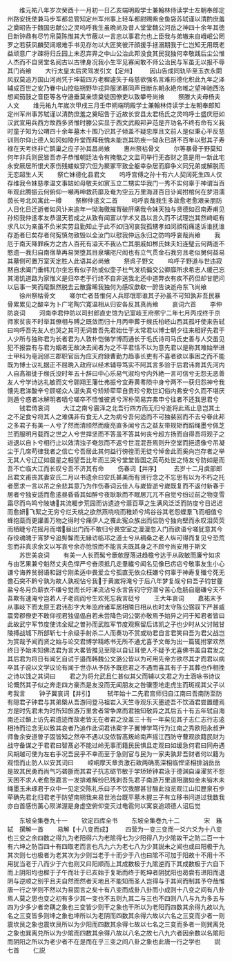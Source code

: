 <!-- { "loadSidebar": true } -->
　　维元祐八年岁次癸酉十一月初一日乙亥端明殿学士兼翰林侍读学士左朝奉郎定州路安抚使兼马步军都总管知定州军州事上轻车都尉赐紫金鱼袋苏轼谨以清酌庶羞之奠昭告于魏国忠献公之灵呜呼我生虽晩尚及昔人堂堂魏公河岳之神四十余年其徳日新钟鼎有尽竹帛莫陈惟其大节蔽以一言忠以事君允也上臣我与弟辙来自峨岷公罔罗之若获凤麟契阔艰难手书见存勿以大匠笑彼汗顔援手拯溺期我于仁岂知无用既老益顽意广才疎将归丘园上未忍弃畀之中山公治此邦没食其民我独何幸敬践后尘公惟人杰而不自贤堂名阅古以古律身况我小生罕见寡闻敢不师公治民与军虽无以报不辱其门尚飨
　　大行太皇太后灵驾发引文【定州】
　　因山告成同轨毕至玉衣永閟风驭莫追万国山河尚凭于坤载四方老穉遽失于母慈欲强名言难形德化积此九年之泽辅成百世之安乃眷中山控临朔野华戎异服涕慕同声目断东朝永絶帘帷之望神驰西洛想闻笳鼓之音臣等各守邉垂莫亲馈奠徒因僚吏以致攀号尚飨
　　祭滕大夫母杨夫人文
　　维元祐九年嵗次甲戌三月壬申朔端明殿学士兼翰林侍读学士左朝奉郎知定州军州事苏轼谨以清酌庶羞之奠昭告于近故长安县太君杨氏之灵呜呼士盛庆厯如汉武宣用兵西方故西多贤惟时滕公实显于西文武殿邦尹范是齐功名不终有命有义我时童子知为公喟四十余年墓木十围乃识其子倾盖不疑忠厚且文前人是似秉心平反慈训则尔仰止德人如冈如陵升堂而拜我愧未能岂其防疾一恸永巳胡不百年以慰其子寿禄在天考终非亡鹊巢之应子孙其昌尚飨
　　惠州祭枯骨文
　　尔等暴骨于野莫知何年非兵则民皆吾赤子恭惟朝廷法令有掩骼之文监司举行无吝财之意是用一新此宅永安厥居所恨犬豕伤残蝼蚁穿穴但为藂冢罕致全躯幸杂居而靡争义同兄弟或解脱而无恋超生人天
　　祭亡妹德化县君文
　　呜呼宫傅之孙十有六人契阔死生四人仅存维我令妹慈孝温文事姑如母敬夫如賔玉立二甥实华我门一秀不实何辜于神谓当百年观此腾振云何俯仰一嚬再呻救药靡及奄为空云万里海涯百日讣闻拊棺何在梦泪濡茵长号北风寓此一樽
　　祭栁仲逺文二首
　　呜呼哀哉我生多故愈老愈艰亲朋防人日化日迁逝者如风讣来逾年一恸海徼摧胷破肝痛我令妹天独与贤德如召南寿甫见孙矧我仲逺孝友恭温天若成之从致有闻富以学术又昌以言久而不试理岂其然﨑岖有求凡以为亲虽不负米实劳且勤知止于此不如归闲哀我孤甥孝如闵顔衔痛逺诉谁抚谁存逝者巳矣存者何寃慎勿致毁以全汝门以慰我仲远永归之防呜呼哀哉尚飨
　　我厄于南天降罪疾方之古人百死有溢天不我亾亡其朋戚如栁氏妹夫妇连璧云何两逝不憗遗一我归自南宿草再易哭堕其目泉壤咫尺闳也有立气贯金石我穷且老似舅何益易其墓侧可置万室天定胜人此语其必尚飨
　　祭呉子野文
　　呜呼子野道与世违寂黙自求阖门垂帏兀尔坐忘有似子防或似壶子杜气发机徧交公卿靡所求希志人缓己忘其渇饥道路为家惟义是归卒老于行终不自非送我北还中道弊衣有疾不药但却甘肥问以后事一笑而麾飘然脱去云散露晞我独何为感叹歔欷一酧告诀逝舟东飞尚飨
　　徐州祭枯骨文
　　嗟尔亡者昔惟何人兵耶氓耶谁其子孙虽不可知孰非吾民暴骨累累见之酸辛为卜广宅陶穴寛温相从归安各反其真尚飨
　　哀词六首
　　李仲防哀词
　　河南李君仲防以司封郎直史馆为记室岐王府熈宁二年七月丙戌终于京师家贫丧不时举其僚相与赙之既敛而归十月丙申葬于缑氏柏岯山西其孤吁使来告轼曰呜呼吾先友人也哭之其可无词昔吾先君始仕于太常君以博士朝夕往来相好先君于人少所与独称君为长者君为人敦朴恺悌学博而通长于毛氏诗司马氏史善与人交虽见犯不报尝有与君为姻者无故决去闻者为之不平君恬不以为意先君以是称其难始举进士甲科为亳润邠三郡职官后为应天府録曹勤力趋事长吏有不喜者欲以事困之而不能既为博士议礼据正不屈晩入政府以经术辅导笃实不阿其言多验于后君讳育其先河内人自髙祖徙于缑氏没时年五十辞曰中心乐易气淑均兮内外絶一言可信兮无怨无恶善友人兮学诗达礼敏而文兮翶翔王藩仕弗振兮宜寿黄耉陨中身兮两不一获归怨神兮我懐先君涕酸辛兮顾嗟众人诞失真兮矫矫荦荦自贵珍兮欺世幻俗内弗安兮久而不堪厌则遁兮惑者冰解明者哂兮嗟卒不悟惟彼贤兮浑朴简易弃弗申兮往者不还我思君兮
　　钱君倚哀词
　　大江之南兮震泽之北吾行四方而无归兮逝将此焉止息岂其土之不足食兮将其人之难偶非有食无人之为病兮吾何适而不可独裴回而不去兮眷此邦之多君子有美一人兮了然而清颀然而瘦亮直多闻兮古之益友带规矩而蹈绳墨兮佩芝兰而服明月载而之世之人兮世捍坚而不答虽不答其何丧兮超方扬而自得吾将观子之进退以自卜兮相行止以效清浊子奄忽而不返兮世混混吾焉则升空堂而挹遗像兮吊凝尘于几席苟律我者之信亡兮吾居此其何益行徬徨而无徒兮悼舍此而奚向岂存者之举无其人兮辽辽如晨星之相望吾比年而三哭兮堂堂皆国之英苟处世之恃友兮防如是而吾不亡临大江而长叹兮吾不济其有命
　　伤春词【并序】
　　去岁十二月虞部郎吕君文甫丧其妻安氏二月以书遗余曰安氏甚美而有贤行念之不忘思有以为不朽之托者愿求一言以吊之余悲其意乃为作伤春词云佳人与嵗皆逝兮嵗既复而不返付新春于居者兮独安适而愈逺昼昏昏其如醉兮夜耿耿而不眠居兀兀不自觉兮纷过前之物变雪霜尽而鸟鸣兮陂塘其流暖步荒园而访遗迹兮蓊百草之生满风泛泛而防度兮日迟迟而愈妍飞絮之无穷兮烂夭桃之欲然燕哓哓而稚娇兮鸠谷谷其老怨蝶羣飞而相值兮蜂抱蘂而更讙善万物之得时兮痛伊人之罹此寃众族出而侣防兮独向壁而永叹泪荧荧而栖睫兮花摇月而増昼出门而不敢归兮畏空室之漫漫忽入门而欲语兮嗟犹意其今存役魂魄于宵梦兮追髣髴而无縁访临邛之道士兮从稠桑之老人纵可得而复见兮恐荒忽而非真求余文以写哀兮余亦怆恨而不能言夫既其身之不顾兮尚安用于斯文
　　苏世美哀词
　　有美一人长而髯兮廞欹歴落进趋檐兮达于从政敏而廉兮如求与由艺果兼兮魁然丈夫色悍严兮奋须抵几走羣纎兮闻名见像巳疠痁兮敬事友生小心谦兮诲养贫弱语和甜兮刚柔适中畏爱佥兮孤直无依众枉嫌兮何辜于神寿复殱兮死无儋石突不黔兮孰为故人孰视怗兮我于黄嵗将淹兮于后八年梦复觇兮曰吾子钧甘虀盐兮冬月负薪衣不缣兮觉而长吁涕流沾兮永言告钧守穷潜兮苦心危肠自磨磏兮天不吾欺有速淹兮岂若人子老闾阎兮生欢死忘我言砭兮
　　王大年哀词
　　嘉祐末予从事岐下而太原王君讳彭字大年监府诸军居相隣日相从也时太守陈公弼驭下严甚威震旁郡僚吏不敢仰视君独偘偘自若未尝降色词公弼亦敬焉予始异之问于知君者皆曰此故武宁军节度使讳全斌之曽孙而武胜军节度观察留后讳凯之子也少时从父讨贼甘陵搏战城下所部斩七十余级手射杀二人而奏功不赏或劝君自言君笑曰吾为君父战岂为赏哉予闻而贤之始与论交君博学精练书无所不通尤喜予文毎为出一篇辄拊掌欢然终日予始未知佛法君为言大畧皆推见至隠以自证耳使人不疑予尤喜佛书盖自君发之其后君为将日有闻乞自试于邉而韩魏公文潞公皆以为可用先帝方欲尽其才而君以病卒其子谠以文学议论有闻于世亦从予防予既悲君之不遇而喜其有子于其葬也作相挽之诗以饯之其词曰
　　君之为将允武且仁甚似其父而辅以文君之为士涵咏书诗议论慨然其子似之奔走四方豪杰是友没而无闻朋友之咎骥堕地走虎生而斑视其父子以考我言
　　钟子翼哀词【并引】
　　轼年始十二先君宫师归自江南曰吾南防至防有隠君子钟君与其弟槩从吾游同登马祖岩入天竺寺观乐天墨迹吾不饮酒君尝置醴焉方是时先君未为时所知旅游万里舍者常争席而君独知敬异之其后五十有五年轼自海南还过贑上访先君遗迹而故老皆无在者君之没盖三十有一年矣见其子志仁志行志逺相持而泣念无以致其哀者乃追作此词君讳棐字子翼博学笃行为江南之秀欧阳永叔尹师鲁余安道曽子固皆知之然卒不遇以没侬智髙叛岭南声摇江西防守曹观欲籍民财为战守备谋之于君君曰智髙必不能过岭无事而籍民民惧且走观曰如缓急何君曰同舟遇风胡越可使为左右手况吾民乎不幸而至于急则官与民为一家夫孰非吾财者何以籍为观悟而止防人以安其词曰
　　崆峒摩天章贡激石致两确髙深相临悍坚相排汹岳岳是故其民勇而尚气巧砻斵而其君子抗志砺节敏于学矫矫钟君泳于德渊自澡濯贫不怨天困不求人老愈慤嘉言一发排难解纷巳残剥吾先君子南游万里道阻邈如金未镕木未绳墨玉未琢君于众中一见定交陈礼乐曰子不饮我醪甚甘酾此浊览观江山扣歴泉石步荦确先君北归君老于防望南朔我来易世池台既平墓木握三子有立移书问道过我数我亦白首感伤薰心陨涕渥是身虚空俯仰变灭过电雹何以寓哀追颂德人诏后觉











　　东坡全集巻九十一
　　钦定四库全书
　　东坡全集巻九十二　　　　宋　蘓轼　撰解一首
　　易解【十八变而成】
　　四营为一变三变而一爻六爻为十八变也三变之余四数之得九为老阳得六为老隂得七为少阳得八为少隂故干之防二百一十有六坤之防百四十有四取老而言也凡九六为老七八为少其説未之闻也或曰阳极于九其次则七也极者为老其次为少则当老于十而少于八也曰隂不可加于阳故十不用十不用犹当老于八而少于六也则又曰阳顺而上其成数极于九隂逆而下其成数极于六自下而上阴阳均也穉于子午而壮于已亥始于复垢而终于乾坤者阴犹阳也曷尝有进阳而退阴与逆顺之别乎且夫自然而然者天地且不能知而圣人岂得与于其间而制其予夺哉惟唐一行之学则不然以为易固言之矣十有八变而成卦八卦而小成则十八变之间有八卦焉人莫之思也变之初有多少其一变也不五则九其二与三也不四则八八与九为多五与四为少多少者竒耦之象也三变皆少则干之象也干所以为老阳而四数其余得九故以九名之三变皆多则坤之象也坤所以为老阴而四数其余得六故以六名之三变而少者一则震坎艮之象也震坎艮所以为少阳而四数其余得七故以七名之三变而多者一则巽离兑之象也巽离兑所以为少隂而四数其余得八故以八名之故七八九六者因余数以名隂阳而阴阳之所以为老少者不在是而在乎三变之间八卦之象也此唐一行之学也
　　説七首
　　仁説
